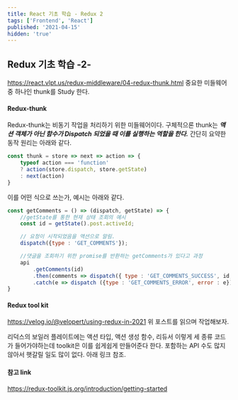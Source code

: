 ```yaml
---
title: React 기초 학습 - Redux 2
tags: ['Frontend', 'React']
published: '2021-04-15'
hidden: 'true'
---
```

## Redux 기초 학습 -2-
https://react.vlpt.us/redux-middleware/04-redux-thunk.html
중요한 미들웨어 중 하나인 thunk를 Study 한다.
#### Redux-thunk
Redux-thunk는 비동기 작업을 처리하기 위한 미들웨어이다. 구체적으론 thunk는 ***액션 객체가 아닌 함수가 Dispatch 되었을 때 이를 실행하는 역할을 한다.*** 간단히 요약한 동작 원리는 아래와 같다.
```javascript
const thunk = store => next => action => {
	typeof action === 'function'
	? action(store.dispatch, store.getState)
	: next(action)
}
```
이를 어떤 식으로 쓰는가, 예시는 아래와 같다.
```javascript
const getComments = () => (dispatch, getState) => {
	//getState를 통한 현재 상태 조회의 예시
	const id = getState().post.activeId;

	// 요청이 시작되었음을 액션으로 알림.
	dispatch({type : 'GET_COMMENTS'});

	//댓글을 조회하기 위한 promise를 반환하는 getComments가 있다고 과정
	api
		.getComments(id)
		.then(comments => dispatch({ type : 'GET_COMMENTS_SUCCESS', id, comments}))
		.catch(e => dispatch ({type : 'GET_COMMENTS_ERROR', error : e}));
}
```

#### Redux tool kit
https://velog.io/@velopert/using-redux-in-2021
위 포스트를 읽으며 작업해보자.

리덕스의 보일러 플레이트에는 액션 타입, 액션 생성 함수, 리듀서 이렇게 세 종류 코드가 들어가야하는데 toolkit은 이를 쉽게쉽게 만들어준다 한다. 포함하는 API 수도 많지 않아서 햇갈릴 일도 많이 없다. 아래 링크 참조.

#### 참고 link
https://redux-toolkit.js.org/introduction/getting-started
